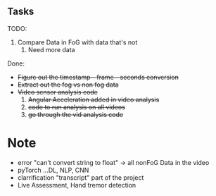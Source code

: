 ## Tasks
TODO: 

1. Compare Data in FoG with data that's not
    1. Need more data

Done:
* ~~Figure out the timestamp - frame - seconds conversion~~
* ~~Extract out the fog vs non fog data~~
* ~~Video sensor analysis code~~
    1. ~~Angular Acceleration added in video analysis~~
    2. ~~code to run analysis on all videos~~
    3. ~~go through the vid analysis code~~


# Note
* error "can't convert string to float" -> all nonFoG Data in the video
* pyTorch ...DL, NLP, CNN
* clarrification "transcript" part of the project
* Live Assessment, Hand tremor detection